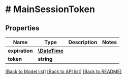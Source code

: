 # # MainSessionToken

## Properties

Name | Type | Description | Notes
------------ | ------------- | ------------- | -------------
**expiration** | [**\DateTime**](\DateTime.md) |  |
**token** | **string** |  |

[[Back to Model list]](../../README.md#models) [[Back to API list]](../../README.md#endpoints) [[Back to README]](../../README.md)
